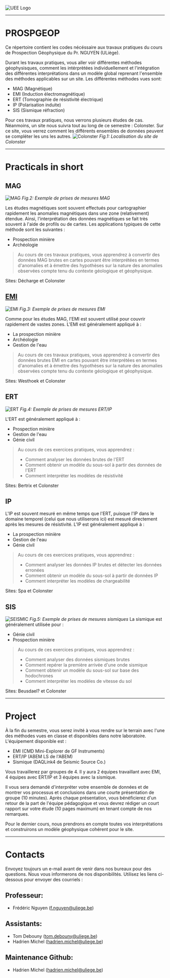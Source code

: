 ![UEE Logo](./pictures/UEE.png)

---
# PROSPGEOP
Ce répertoire contient les codes nécéssaire aux travaux pratiques du cours de Prospection Géophysique du Pr. NGUYEN (ULiège). 

Durant les travaux pratiques, vous aller voir différentes méthodes géophysisques, comment les intérprètées individuellement et l'intégration des différentes interprétations dans un modèle global reprenant l'ensemble des méthodes applicables sur un site. Les différentes méthodes vues sont:
- MAG (Magnétique)
- EMI (Induction électromagnétique)
- ERT (Tomographie de résistivité électrique)
- IP (Polarisation induite)
- SIS (Sismique réfraction)

Pour ces travaux pratiques, nous verrons plusieurs études de cas. Néanmoins, un site nous suivra tout au long de ce semestre : Colonster. Sur ce site, vous verrez comment les différents ensembles de données peuvent se compléter les uns les autres.
![Colonster](./pictures/MapLocation.png)
*Fig.1: Localisation du site de Colonster*

---
# Practicals in short
## MAG
![MAG](./pictures/MAG_measurements.jpg)
*Fig.2: Exemple de prises de mesures MAG*

Les études magnétiques sont souvent effectués pour cartographier rapidement les anomalies magnétiques dans une zone (relativement) étendue. Ainsi, l'interprétation des données magnétiques se fait très souvent à l'aide de profils ou de cartes. Les applications typiques de cette méthode sont les suivantes :
- Prospection minière
- Archéologie

> Au cours de ces travaux pratiques, vous apprendrez à convertir des données MAG brutes en cartes pouvant être interprétées en termes d'anomalies et à émettre des hypothèses sur la nature des anomalies observées compte tenu du contexte géologique et géophysique.

Sites: Décharge et Colonster

## [EMI](./EMI/README_EMI.md)
![EMI](./pictures/EMI_measurements.jpg)
*Fig.3: Exemple de prises de mesures EMI*

Comme pour les études MAG, l'EMI est souvent utilisé pour couvrir rapidement de vastes zones. L'EMI est généralement appliqué à : 
- La prospection minière
- Archéologie
- Gestion de l'eau

> Au cours de ces travaux pratiques, vous apprendrez à convertir des données brutes EMI en cartes pouvant être interprétées en termes d'anomalies et à émettre des hypothèses sur la nature des anomalies observées compte tenu du contexte géologique et géophysique.

Sites: Westhoek et Colonster

## ERT
![ERT](./pictures/ERT_measurements.jpg)
*Fig.4: Exemple de prises de mesures ERT/IP*

L'ERT est généralement appliqué à :
- Prospection minière
- Gestion de l'eau
- Génie civil

> Au cours de ces exercices pratiques, vous apprendrez :
> - Comment analyser les données brutes de l'ERT
> - Comment obtenir un modèle du sous-sol à partir des données de l'ERT
> - Comment interpréter les modèles de résistivité

Sites: Bertrix et Colonster

## IP
L'IP est souvent mesuré en même temps que l'ERT, puisque l'IP dans le domaine temporel (celui que nous utiliserons ici) est mesuré directement après les mesures de résistivité.
L'IP est généralement appliqué à :
- La prospection minière
- Gestion de l'eau
- Génie civil

> Au cours de ces exercices pratiques, vous apprendrez :
> - Comment analyser les données IP brutes et détecter les données erronées
> - Comment obtenir un modèle du sous-sol à partir de données IP
> - Comment interpréter les modèles de chargeabilité

Sites: Spa et Colonster

## SIS
![SEISMIC](./pictures/SEIS_measurements.jpg)
*Fig.5: Exemple de prises de mesures sismiques*
La sismique est généralement utilisée pour :
- Génie civil
- Prospection minière

> Au cours de ces exercices pratiques, vous apprendrez :
> - Comment analyser des données sismiques brutes
> - Comment repérer la première arrivée d'une onde sismique
> - Comment obtenir un modèle du sous-sol sur base des hodochrones
> - Comment interpréter les modèles de vitesse du sol

Sites: Beusdael? et Colonster

---
# Project
À la fin du semestre, vous serez invité à vous rendre sur le terrain avec l'une des méthodes vues en classe et disponibles dans notre laboratoire. L'équipement disponible est :
- EMI (CMD Mini-Explorer de GF Instruments)
- ERT/IP (ABEM LS de l'ABEM)
- Sismique (DAQLink4 de Seismic Source Co.)

Vous travaillerez par groupes de 4. Il y aura 2 équipes travaillant avec EMI, 4 équipes avec ERT/IP et 3 équipes avec la sismique.

Il vous sera demandé d'interpréter votre ensemble de données et de montrer vos processus et conclusions dans une courte présentation de groupe (10 minutes). Après chaque présentation, vous bénéficierez d'un retour de la part de l'équipe pédagogique et vous devrez rédiger un court rapport sur votre étude (10 pages maximum) en tenant compte de nos remarques.

Pour le dernier cours, nous prendrons en compte toutes vos interprétations et construirons un modèle géophysique cohérent pour le site.

---
# Contacts
Envoyez toujours un e-mail avant de venir dans nos bureaux pour des questions. Nous vous informerons de nos disponibilités. Utilisez les liens ci-dessous pour envoyer des courriels :
## Professeur: 
- Frédéric Nguyen ([f.nguyen@uliege.be](mailto:f.nguyen@uliege.be?subject=[GEOL0021-7]%20Github%20repository))
## Assistants:
- Tom Debouny ([tom.debouny@uliege.be](mailto:tom.debouny@uliege.be?subject=[GEOL0021-7]%20Github%20repository))
- Hadrien Michel ([hadrien.michel@uliege.be](mailto:hadrien.michel@uliege.be?subject=[GEOL0021-7]%20Github%20repository))
## Maintenance Github:
- Hadrien Michel ([hadrien.michel@uliege.be](mailto:hadrien.michel@uliege.be?subject=[GEOL0021-7]%20Github%20repository%20maintenance))